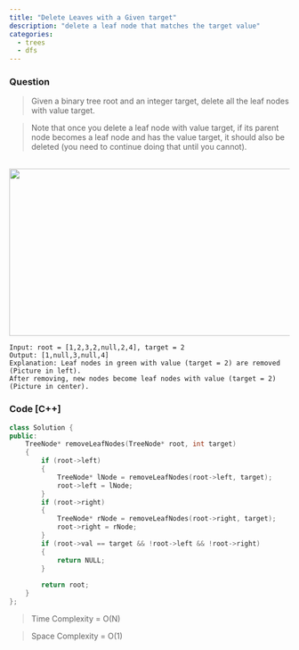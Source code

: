 ```yaml
---
title: "Delete Leaves with a Given target"
description: "delete a leaf node that matches the target value"
categories:
  - trees
  - dfs
---
```


### Question

> Given a binary tree root and an integer target, delete all the leaf nodes with value target.

> Note that once you delete a leaf node with value target, if its parent node becomes a leaf node and has the value target, it should also be deleted (you need to continue doing that until you cannot).

<br>
<img src="https://assets.leetcode.com/uploads/2020/01/09/sample_1_1684.png" height=300px width=520px></img>
<br>

```
Input: root = [1,2,3,2,null,2,4], target = 2
Output: [1,null,3,null,4]
Explanation: Leaf nodes in green with value (target = 2) are removed (Picture in left). 
After removing, new nodes become leaf nodes with value (target = 2) (Picture in center).
```
 

### Code [C++]

```cpp
class Solution {
public:
    TreeNode* removeLeafNodes(TreeNode* root, int target) 
    {
        if (root->left)     
        {
            TreeNode* lNode = removeLeafNodes(root->left, target);     
            root->left = lNode;
        }
        if (root->right)   
        {
            TreeNode* rNode = removeLeafNodes(root->right, target);     
            root->right = rNode;
        }
        if (root->val == target && !root->left && !root->right)   
        {
            return NULL;
        }
        
        return root;
    }
};
```

> Time Complexity = O(N)

> Space Complexity = O(1)
